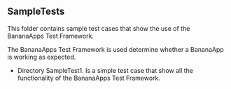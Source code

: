 ## SampleTests

This folder contains sample test cases that show the use of the BananaApps Test Framework.

The BananaApps Test Framework is used determine whether a BananaApp is working as expected.

* Directory SampleTest1. Is a simple test case that show all the functionality of the BananaApps Test Framework.
